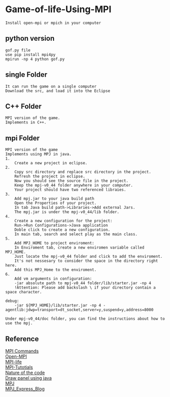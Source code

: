 # Game-of-life-Using-MPI
    Install open-mpi or mpich in your computer

## python version
    gof.py file
    use pip install mpi4py
    mpirun -np 4 python gof.py

## single Folder
    It can run the game on a single computer
    Download the src, and load it into the Eclipse

## C++ Folder
    MPI version of the game.
    Implements in C++.

## mpi Folder
    MPI version of the game
    Implements using MPJ in java.
    1.
        Create a new project in eclipse.
    2.
        Copy src directory and replace src directory in the project.
        Refresh the project in eclipse.
        Now you should see the source file in the project.
        Keep the mpj-v0_44 folder anywhere in your computer.
        Your project should have two referenced libraies.
    3.
        Add mpj.jar to your java build path
        Open the Properties of your project.
        In tab Java build path->Libraries->Add external Jars.
        The mpj.jar is under the mpj-v0_44/lib folder.
    4.
        Create a new configuration for the project:
        Run->Run Configurations->Java application
        Doble click to create a new configuration.
        In main tab, search and select play as the main class.
    5.
        Add MPJ_HOME to project enviroment:
        In Enviroment tab, create a new enviromen variable called MPJ_HOME.
        Just locate the mpj-v0_44 folder and click to add the enviroment.
        It's not nessesary to consider the space in the directory right here.
        Add this MPJ_Home to the enviroment.
    6.
        Add vm arguments in configuration:
        -jar absolute path to mpj-v0_44 folder/lib/starter.jar -np 4
        !Attention: Please add backslash \ if your directory contain a space character.

    debug:
        -jar ${MPJ_HOME}/lib/starter.jar -np 4 -agentlib:jdwp=transport=dt_socket,server=y,suspend=y,address=8000

    Under mpj-v0_44/doc folder, you can find the instructions about how to use the mpj.

## Reference
[MPI Commands](http://www.mpich.org/static/docs/latest/www/)<br>
[Open-MPI](https://www.open-mpi.org/doc/current/)<br>
[MPI-life](https://github.com/freetonik/MPI-life)<br>
[MPI-Tutotials](http://mpitutorial.com/tutorials/)<br>
[Nature of the code](http://natureofcode.com/book/chapter-7-cellular-automata/)<br>
[Draw panel using java](http://zetcode.com/gfx/java2d/basicdrawing/)<br>
[MPJ](http://mpj-express.org/docs/javadocs/index.html)<br>
[MPJ_Express_Blog](http://mpjexpress.blogspot.com)


